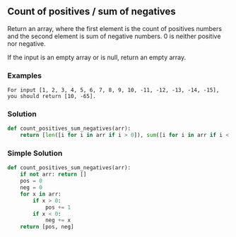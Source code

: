 ## Count of positives / sum of negatives

Return an array, where the first element is the count of positives numbers
and the second element is sum of negative numbers. 0 is neither positive nor negative.

If the input is an empty array or is null, return an empty array.
### Examples
```
For input [1, 2, 3, 4, 5, 6, 7, 8, 9, 10, -11, -12, -13, -14, -15], you should return [10, -65].
```
### Solution
```python
def count_positives_sum_negatives(arr):
    return [len([i for i in arr if i > 0]), sum([i for i in arr if i < 0])] if len(arr) !=0 else []
```

### Simple Solution
```python
def count_positives_sum_negatives(arr):
    if not arr: return []
    pos = 0
    neg = 0
    for x in arr:
        if x > 0:
            pos += 1
        if x < 0:
            neg += x
    return [pos, neg]
```